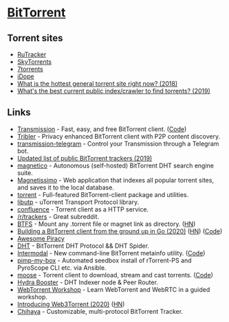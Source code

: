 # [BitTorrent](https://en.wikipedia.org/wiki/BitTorrent)

## Torrent sites

- [RuTracker](https://rutracker.org/forum/index.php)
- [SkyTorrents](https://www.skytorrents.lol/)
- [7torrents](https://www.7torrents.cc/)
- [iDope](https://idope.xyz/)
- [What is the hottest general torrent site right now? (2018)](https://www.reddit.com/r/Piracy/comments/9vy0oe/what_is_the_hottest_general_torrent_site_right_now/)
- [What's the best current public index/crawler to find torrents? (2019)](https://www.reddit.com/r/trackers/comments/ebz8w9/whats_the_best_current_public_indexcrawler_to/)

## Links

- [Transmission](https://transmissionbt.com/) - Fast, easy, and free BitTorrent client. ([Code](https://github.com/transmission/transmission))
- [Tribler](https://github.com/Tribler/tribler) - Privacy enhanced BitTorrent client with P2P content discovery.
- [transmission-telegram](https://github.com/pyed/transmission-telegram) - Control your Transmission through a Telegram bot.
- [Updated list of public BitTorrent trackers (2019)](https://github.com/ngosang/trackerslist)
- [magnetico](https://github.com/boramalper/magnetico) - Autonomous (self-hosted) BitTorrent DHT search engine suite.
- [Magnetissimo](https://github.com/sergiotapia/magnetissimo) - Web application that indexes all popular torrent sites, and saves it to the local database.
- [torrent](https://github.com/anacrolix/torrent) - Full-featured BitTorrent-client package and utilities.
- [libutp](https://github.com/bittorrent/libutp) - uTorrent Transport Protocol library.
- [confluence](https://github.com/anacrolix/confluence) - Torrent client as a HTTP service.
- [/r/trackers](https://www.reddit.com/r/trackers/) - Great subreddit.
- [BTFS](https://www.bittorrent.com/btfs/) - Mount any .torrent file or magnet link as directory. ([HN](https://news.ycombinator.com/item?id=23576063))
- [Building a BitTorrent client from the ground up in Go (2020)](https://blog.jse.li/posts/torrent/) ([HN](https://news.ycombinator.com/item?id=21958359)) ([Code](https://github.com/veggiedefender/torrent-client))
- [Awesome Piracy](https://github.com/Igglybuff/awesome-piracy)
- [DHT](https://github.com/shiyanhui/dht) - BitTorrent DHT Protocol && DHT Spider.
- [Intermodal](https://rodarmor.com/blog/intermodal) - New command-line BitTorrent metainfo utility. ([Code](https://github.com/casey/intermodal))
- [pimp-my-box](https://github.com/pyroscope/pimp-my-box) - Automated seedbox install of rTorrent-PS and PyroScope CLI etc. via Ansible.
- [moose](https://getmoose.in/) - Torrent client to download, stream and cast torrents. ([Code](https://github.com/ritz078/moose))
- [Hydra Booster](https://github.com/libp2p/hydra-booster) - DHT Indexer node & Peer Router.
- [WebTorrent Workshop](https://webtorrent.github.io/workshop/) - Learn WebTorrent and WebRTC in a guided workshop.
- [Introducing Web3Torrent (2020)](https://blog.statechannels.org/introducing-web3torrent/) ([HN](https://news.ycombinator.com/item?id=23602008))
- [Chihaya](https://github.com/chihaya/chihaya) - Customizable, multi-protocol BitTorrent Tracker.
